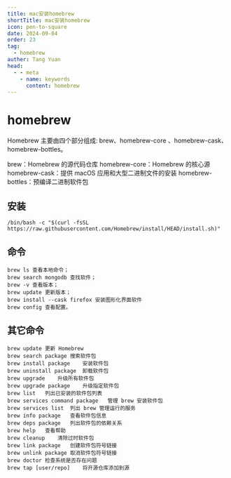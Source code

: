 ```yaml
---
title: mac安装homebrew
shortTitle: mac安装homebrew
icon: pen-to-square
date: 2024-09-04
order: 23
tag: 
  - homebrew
auther: Tang Yuan
head:
  - - meta
    - name: keywords
      content: homebrew
---
```


# homebrew

Homebrew 主要由四个部分组成: brew、homebrew-core 、homebrew-cask、homebrew-bottles。

brew：Homebrew 的源代码仓库
homebrew-core：Homebrew 的核心源
homebrew-cask：提供 macOS 应用和大型二进制文件的安装
homebrew-bottles：预编译二进制软件包


## 安装

```shell
/bin/bash -c "$(curl -fsSL https://raw.githubusercontent.com/Homebrew/install/HEAD/install.sh)"

```


## 命令

```shell
brew ls 查看本地命令；
brew search mongodb 查找软件；
brew -v 查看版本；
brew update 更新版本；
brew install --cask firefox 安装图形化界面软件
brew config 查看配置。

```

## 其它命令

```shell
brew update	更新 Homebrew
brew search package	搜索软件包
brew install package	安装软件包
brew uninstall package	卸载软件包
brew upgrade	升级所有软件包
brew upgrade package	升级指定软件包
brew list	列出已安装的软件包列表
brew services command package	管理 brew 安装软件包
brew services list	列出 brew 管理运行的服务
brew info package	查看软件包信息
brew deps package	列出软件包的依赖关系
brew help	查看帮助
brew cleanup	清除过时软件包
brew link package	创建软件包符号链接
brew unlink package	取消软件包符号链接
brew doctor	检查系统是否存在问题
brew tap [user/repo]	将开源仓库添加到源


```